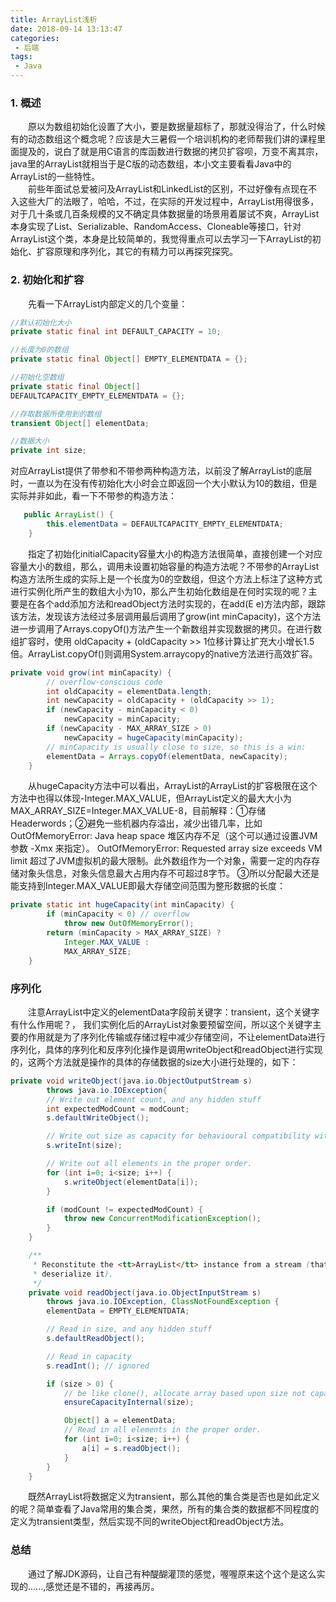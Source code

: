 ```yaml
---
title: ArrayList浅析
date: 2018-09-14 13:13:47
categories:
 - 后端
tags:
 - Java
---
```

### 1. 概述
&emsp;&emsp;原以为数组初始化设置了大小，要是数据量超标了，那就没得治了，什么时候有的动态数组这个概念呢？应该是大三暑假一个培训机构的老师帮我们讲的课程里面提及的，说白了就是用C语言的库函数进行数据的拷贝扩容呗，万变不离其宗，java里的ArrayList就相当于是C版的动态数组，本小文主要看看Java中的ArrayList的一些特性。  
&emsp;&emsp;前些年面试总爱被问及ArrayList和LinkedList的区别，不过好像有点现在不入这些大厂的法眼了，哈哈，不过，在实际的开发过程中，ArrayList用得很多，对于几十条或几百条规模的又不确定具体数据量的场景用着屡试不爽，ArrayList本身实现了List、Serializable、RandomAccess、Cloneable等接口，针对ArrayList这个类，本身是比较简单的，我觉得重点可以去学习一下ArrayList的初始化、扩容原理和序列化，其它的有精力可以再探究探究。

### 2. 初始化和扩容
&emsp;&emsp;先看一下ArrayList内部定义的几个变量：

```java
//默认初始化大小
private static final int DEFAULT_CAPACITY = 10;

//长度为0的数组
private static final Object[] EMPTY_ELEMENTDATA = {};

//初始化空数组
private static final Object[]
DEFAULTCAPACITY_EMPTY_ELEMENTDATA = {};

//存取数据所使用到的数组
transient Object[] elementData;

//数据大小
private int size;
```

对应ArrayList提供了带参和不带参两种构造方法，以前没了解ArrayList的底层时，一直以为在没有传初始化大小时会立即返回一个大小默认为10的数组，但是实际并非如此，看一下不带参的构造方法：

```java
   public ArrayList() {
        this.elementData = DEFAULTCAPACITY_EMPTY_ELEMENTDATA;
    }
```

&emsp;&emsp;指定了初始化initialCapacity容量大小的构造方法很简单，直接创建一个对应容量大小的数组，那么，调用未设置初始容量的构造方法呢？不带参的ArrayList构造方法所生成的实际上是一个长度为0的空数组，但这个方法上标注了这种方式进行实例化所产生的数组大小为10，那么产生初始化数组是在何时实现的呢？主要是在各个add添加方法和readObject方法时实现的，在add(E e)方法内部，跟踪该方法，发现该方法经过多层调用最后调用了grow(int minCapacity)，这个方法进一步调用了Arrays.copyOf()方法产生一个新数组并实现数据的拷贝。在进行数组扩容时，使用 oldCapacity + (oldCapacity >> 1位移计算让扩充大小增长1.5倍。ArrayList.copyOf()则调用System.arraycopy的native方法进行高效扩容。

```java
private void grow(int minCapacity) {
        // overflow-conscious code
        int oldCapacity = elementData.length;
        int newCapacity = oldCapacity + (oldCapacity >> 1);
        if (newCapacity - minCapacity < 0)
            newCapacity = minCapacity;
        if (newCapacity - MAX_ARRAY_SIZE > 0)
            newCapacity = hugeCapacity(minCapacity);
        // minCapacity is usually close to size, so this is a win:
        elementData = Arrays.copyOf(elementData, newCapacity);
    }
```

&emsp;&emsp;从hugeCapacity方法中可以看出，ArrayList的ArrayList的扩容极限在这个方法中也得以体现-Integer.MAX_VALUE，但ArrayList定义的最大大小为MAX_ARRAY_SIZE=Integer.MAX_VALUE-8，目前解释：①存储Headerwords；②避免一些机器内存溢出，减少出错几率，比如OutOfMemoryError: Java heap space  堆区内存不足（这个可以通过设置JVM参数 -Xmx 来指定）。
OutOfMemoryError: Requested array size exceeds VM limit  超过了JVM虚拟机的最大限制。此外数组作为一个对象，需要一定的内存存储对象头信息，对象头信息最大占用内存不可超过8字节。 ③所以分配最大还是能支持到Integer.MAX_VALUE即最大存储空间范围为整形数据的长度：
```java
private static int hugeCapacity(int minCapacity) {
        if (minCapacity < 0) // overflow
            throw new OutOfMemoryError();
        return (minCapacity > MAX_ARRAY_SIZE) ?
            Integer.MAX_VALUE :
            MAX_ARRAY_SIZE;
    }
```
### 序列化
&emsp;&emsp;注意ArrayList中定义的elementData字段前关键字：transient，这个关键字有什么作用呢？， 我们实例化后的ArrayList对象要预留空间，所以这个关键字主要的作用就是为了序列化传输或存储过程中减少存储空间，不让elementData进行序列化，具体的序列化和反序列化操作是调用writeObject和readObject进行实现的，这两个方法就是操作的具体的存储数据的size大小进行处理的，如下：
```java
private void writeObject(java.io.ObjectOutputStream s)
        throws java.io.IOException{
        // Write out element count, and any hidden stuff
        int expectedModCount = modCount;
        s.defaultWriteObject();

        // Write out size as capacity for behavioural compatibility with clone()
        s.writeInt(size);

        // Write out all elements in the proper order.
        for (int i=0; i<size; i++) {
            s.writeObject(elementData[i]);
        }

        if (modCount != expectedModCount) {
            throw new ConcurrentModificationException();
        }
    }

    /**
     * Reconstitute the <tt>ArrayList</tt> instance from a stream (that is,
     * deserialize it).
     */
    private void readObject(java.io.ObjectInputStream s)
        throws java.io.IOException, ClassNotFoundException {
        elementData = EMPTY_ELEMENTDATA;

        // Read in size, and any hidden stuff
        s.defaultReadObject();

        // Read in capacity
        s.readInt(); // ignored

        if (size > 0) {
            // be like clone(), allocate array based upon size not capacity
            ensureCapacityInternal(size);

            Object[] a = elementData;
            // Read in all elements in the proper order.
            for (int i=0; i<size; i++) {
                a[i] = s.readObject();
            }
        }
    }
```
&emsp;&emsp;既然ArrayList将数据定义为transient，那么其他的集合类是否也是如此定义的呢？简单查看了Java常用的集合类，果然，所有的集合类的数据都不同程度的定义为transient类型，然后实现不同的writeObject和readObject方法。

### 总结
&emsp;&emsp;通过了解JDK源码，让自己有种醍醐灌顶的感觉，喔喔原来这个这个是这么实现的......,感觉还是不错的，再接再厉。




